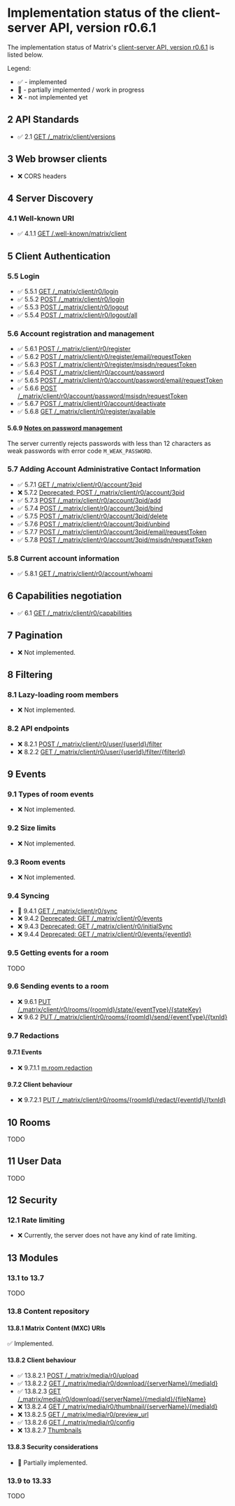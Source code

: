 # Implementation status of the client-server API, version r0.6.1

The implementation status of Matrix's
[client-server API, version r0.6.1](https://spec.matrix.org/historical/client_server/r0.6.1.html)
is listed below.

Legend:

* ✅ - implemented
* 🚧 - partially implemented / work in progress
* ❌ - not implemented yet

## 2 API Standards

* ✅ 2.1 [GET /_matrix/client/versions](https://spec.matrix.org/historical/client_server/r0.6.1.html#get-matrix-client-versions)

## 3 Web browser clients

* ❌ CORS headers

## 4 Server Discovery

### 4.1 Well-known URI

* ✅ 4.1.1 [GET /.well-known/matrix/client](https://spec.matrix.org/historical/client_server/r0.6.1.html#get-well-known-matrix-client)

## 5 Client Authentication

### 5.5 Login

* ✅ 5.5.1 [GET /_matrix/client/r0/login](https://spec.matrix.org/historical/client_server/r0.6.1.html#get-matrix-client-r0-login)
* ✅ 5.5.2 [POST /_matrix/client/r0/login](https://spec.matrix.org/historical/client_server/r0.6.1.html#post-matrix-client-r0-login)
* ✅ 5.5.3 [POST /_matrix/client/r0/logout](https://spec.matrix.org/historical/client_server/r0.6.1.html#post-matrix-client-r0-logout)
* ✅ 5.5.4 [POST /_matrix/client/r0/logout/all](https://spec.matrix.org/historical/client_server/r0.6.1.html#post-matrix-client-r0-logout-all)

### 5.6 Account registration and management

* ✅ 5.6.1 [POST /_matrix/client/r0/register](https://spec.matrix.org/historical/client_server/r0.6.1.html#post-matrix-client-r0-register)
* ✅ 5.6.2 [POST /_matrix/client/r0/register/email/requestToken](https://spec.matrix.org/historical/client_server/r0.6.1.html#post-matrix-client-r0-register-email-requesttoken)
* ✅ 5.6.3 [POST /_matrix/client/r0/register/msisdn/requestToken](https://spec.matrix.org/historical/client_server/r0.6.1.html#post-matrix-client-r0-register-msisdn-requesttoken)
* ✅ 5.6.4 [POST /_matrix/client/r0/account/password](https://spec.matrix.org/historical/client_server/r0.6.1.html#post-matrix-client-r0-account-password)
* ✅ 5.6.5 [POST /_matrix/client/r0/account/password/email/requestToken](https://spec.matrix.org/historical/client_server/r0.6.1.html#post-matrix-client-r0-account-password-email-requesttoken)
* ✅ 5.6.6 [POST /_matrix/client/r0/account/password/msisdn/requestToken](https://spec.matrix.org/historical/client_server/r0.6.1.html#post-matrix-client-r0-account-password-msisdn-requesttoken)
* ✅ 5.6.7 [POST /_matrix/client/r0/account/deactivate](https://spec.matrix.org/historical/client_server/r0.6.1.html#post-matrix-client-r0-account-deactivate)
* ✅ 5.6.8 [GET /_matrix/client/r0/register/available](https://spec.matrix.org/historical/client_server/r0.6.1.html#get-matrix-client-r0-register-available)

#### 5.6.9 [Notes on password management](https://spec.matrix.org/historical/client_server/r0.6.1.html#notes-on-password-management)

The server currently rejects passwords with less than 12 characters as weak
passwords with error code `M_WEAK_PASSWORD`.

### 5.7 Adding Account Administrative Contact Information

* ✅ 5.7.1 [GET /_matrix/client/r0/account/3pid](https://spec.matrix.org/historical/client_server/r0.6.1.html#get-matrix-client-r0-account-3pid)
* ❌ 5.7.2 [Deprecated: POST /_matrix/client/r0/account/3pid](https://spec.matrix.org/historical/client_server/r0.6.1.html#deprecated-post-matrix-client-r0-account-3pid)
* ✅ 5.7.3 [POST /_matrix/client/r0/account/3pid/add](https://spec.matrix.org/historical/client_server/r0.6.1.html#post-matrix-client-r0-account-3pid-add)
* ✅ 5.7.4 [POST /_matrix/client/r0/account/3pid/bind](https://spec.matrix.org/historical/client_server/r0.6.1.html#post-matrix-client-r0-account-3pid-bind)
* ✅ 5.7.5 [POST /_matrix/client/r0/account/3pid/delete](https://spec.matrix.org/historical/client_server/r0.6.1.html#post-matrix-client-r0-account-3pid-delete)
* ✅ 5.7.6 [POST /_matrix/client/r0/account/3pid/unbind](https://spec.matrix.org/historical/client_server/r0.6.1.html#post-matrix-client-r0-account-3pid-unbind)
* ✅ 5.7.7 [POST /_matrix/client/r0/account/3pid/email/requestToken](https://spec.matrix.org/historical/client_server/r0.6.1.html#post-matrix-client-r0-account-3pid-email-requesttoken)
* ✅ 5.7.8 [POST /_matrix/client/r0/account/3pid/msisdn/requestToken](https://spec.matrix.org/historical/client_server/r0.6.1.html#post-matrix-client-r0-account-3pid-msisdn-requesttoken)

### 5.8 Current account information

* ✅ 5.8.1 [GET /_matrix/client/r0/account/whoami](https://spec.matrix.org/historical/client_server/r0.6.1.html#get-matrix-client-r0-account-whoami)

## 6 Capabilities negotiation

* ✅ 6.1 [GET /_matrix/client/r0/capabilities](https://spec.matrix.org/historical/client_server/r0.6.1.html#get-matrix-client-r0-capabilities)

## 7 Pagination

* ❌ Not implemented.

## 8 Filtering

### 8.1 Lazy-loading room members

* ❌ Not implemented.

### 8.2 API endpoints

* ❌ 8.2.1 [POST /_matrix/client/r0/user/{userId}/filter](https://spec.matrix.org/historical/client_server/r0.6.1.html#post-matrix-client-r0-user-userid-filter)
* ❌ 8.2.2 [GET /_matrix/client/r0/user/{userId}/filter/{filterId}](https://spec.matrix.org/historical/client_server/r0.6.1.html#get-matrix-client-r0-user-userid-filter-filterid)

## 9 Events

### 9.1 Types of room events

* ❌ Not implemented.

### 9.2 Size limits

* ❌ Not implemented.

### 9.3 Room events

* ❌ Not implemented.

### 9.4 Syncing

* 🚧 9.4.1 [GET /_matrix/client/r0/sync](https://spec.matrix.org/historical/client_server/r0.6.1.html#get-matrix-client-r0-sync)
* ❌ 9.4.2 [Deprecated: GET /_matrix/client/r0/events](https://spec.matrix.org/historical/client_server/r0.6.1.html#deprecated-get-matrix-client-r0-events)
* ❌ 9.4.3 [Deprecated: GET /_matrix/client/r0/initialSync](https://spec.matrix.org/historical/client_server/r0.6.1.html#deprecated-get-matrix-client-r0-initialsync)
* ❌ 9.4.4 [Deprecated: GET /_matrix/client/r0/events/{eventId}](https://spec.matrix.org/historical/client_server/r0.6.1.html#deprecated-get-matrix-client-r0-events-eventid)

### 9.5 Getting events for a room

TODO

### 9.6 Sending events to a room

* ❌ 9.6.1 [PUT /_matrix/client/r0/rooms/{roomId}/state/{eventType}/{stateKey}](https://spec.matrix.org/historical/client_server/r0.6.1.html#put-matrix-client-r0-rooms-roomid-state-eventtype-statekey)
* ❌ 9.6.2 [PUT /_matrix/client/r0/rooms/{roomId}/send/{eventType}/{txnId}](https://spec.matrix.org/historical/client_server/r0.6.1.html#put-matrix-client-r0-rooms-roomid-send-eventtype-txnid)

### 9.7 Redactions

#### 9.7.1 Events

* ❌ 9.7.1.1 [m.room.redaction](https://spec.matrix.org/historical/client_server/r0.6.1.html#id40)

#### 9.7.2 Client behaviour

* ❌ 9.7.2.1 [PUT /_matrix/client/r0/rooms/{roomId}/redact/{eventId}/{txnId}](https://spec.matrix.org/historical/client_server/r0.6.1.html#put-matrix-client-r0-rooms-roomid-redact-eventid-txnid)

## 10 Rooms

TODO

## 11 User Data

TODO

## 12 Security

### 12.1 Rate limiting

* ❌ Currently, the server does not have any kind of rate limiting.

## 13 Modules

### 13.1 to 13.7

TODO

### 13.8 Content repository

#### 13.8.1 Matrix Content (MXC) URIs

✅ Implemented.

#### 13.8.2 Client behaviour

* ✅ 13.8.2.1 [POST /_matrix/media/r0/upload](https://spec.matrix.org/historical/client_server/r0.6.1.html#post-matrix-media-r0-upload)
* ✅ 13.8.2.2 [GET /_matrix/media/r0/download/{serverName}/{mediaId}](https://spec.matrix.org/historical/client_server/r0.6.1.html#get-matrix-media-r0-download-servername-mediaid)
* ✅ 13.8.2.3 [GET /_matrix/media/r0/download/{serverName}/{mediaId}/{fileName}](https://spec.matrix.org/historical/client_server/r0.6.1.html#get-matrix-media-r0-download-servername-mediaid-filename)
* ❌ 13.8.2.4 [GET /_matrix/media/r0/thumbnail/{serverName}/{mediaId}](https://spec.matrix.org/historical/client_server/r0.6.1.html#get-matrix-media-r0-thumbnail-servername-mediaid)
* ❌ 13.8.2.5 [GET /_matrix/media/r0/preview_url](https://spec.matrix.org/historical/client_server/r0.6.1.html#get-matrix-media-r0-preview-url)
* ✅ 13.8.2.6 [GET /_matrix/media/r0/config](https://spec.matrix.org/historical/client_server/r0.6.1.html#get-matrix-media-r0-config)
* ❌ 13.8.2.7 [Thumbnails](https://spec.matrix.org/historical/client_server/r0.6.1.html#thumbnails)

#### 13.8.3 Security considerations

* 🚧 Partially implemented.

### 13.9 to 13.33

TODO
